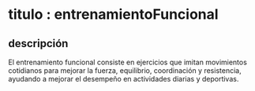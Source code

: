 # titulo : entrenamientoFuncional

## descripción
El entrenamiento funcional consiste en ejercicios que imitan movimientos cotidianos para mejorar la fuerza, equilibrio, coordinación y resistencia, ayudando a mejorar el desempeño en actividades diarias y deportivas.
